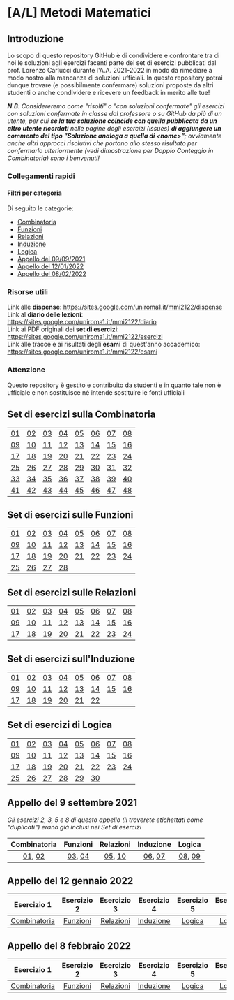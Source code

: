 # [A/L] Metodi Matematici

## Introduzione

Lo scopo di questo repository GitHub è di condividere e confrontare tra di noi le soluzioni agli esercizi facenti parte dei set di esercizi pubblicati dal prof. Lorenzo Carlucci durante l'A.A. 2021-2022 in modo da rimediare a modo nostro alla mancanza di soluzioni ufficiali. In questo repository potrai dunque trovare (e possibilmente confermare) soluzioni proposte da altri studenti o anche condividere e ricevere un feedback in merito alle tue!

_**N.B**: Considereremo come "risolti" o "con soluzioni confermate" gli esercizi con soluzioni confermate in classe dal professore o su GitHub da più di un utente, per cui **se la tua soluzione coincide con quella pubblicata da un altro utente ricordati** nelle pagine degli esercizi (issues) **di aggiungere un commento del tipo "Soluzione analoga a quella di \<nome\>"**; ovviamente anche altri approcci risolutivi che portano allo stesso risultato per confermarlo ulteriormente (vedi dimostrazione per Doppio Conteggio in Combinatoria) sono i benvenuti!_

### Collegamenti rapidi

#### Filtri per categoria

Di seguito le categorie:
- [Combinatoria](#set-di-esercizi-sulla-combinatoria)
- [Funzioni](#set-di-esercizi-sulle-funzioni)
- [Relazioni](#set-di-esercizi-sulle-relazioni)
- [Induzione](#set-di-esercizi-sullinduzione)
- [Logica](#set-di-esercizi-di-logica)
- [Appello del 09/09/2021](#appello-del-9-settembre-2021)
- [Appello del 12/01/2022](#appello-del-12-gennaio-2022)
- [Appello del 08/02/2022](#appello-del-8-febbraio-2022)

### Risorse utili

Link alle **dispense**: https://sites.google.com/uniroma1.it/mmi2122/dispense <br/>
Link al **diario delle lezioni**: https://sites.google.com/uniroma1.it/mmi2122/diario <br/>
Link ai PDF originali dei **set di esercizi**: https://sites.google.com/uniroma1.it/mmi2122/esercizi <br/>
Link alle tracce e ai risultati degli **esami** di quest'anno accademico: https://sites.google.com/uniroma1.it/mmi2122/esami <br/>

### Attenzione

Questo repository è gestito e contribuito da studenti e in quanto tale non è ufficiale e non sostituisce né intende sostituire le fonti ufficiali

## Set di esercizi sulla **Combinatoria**

|                        |                        |                        |                        |                        |                        |                        |                        |
|------------------------|------------------------|------------------------|------------------------|------------------------|------------------------|------------------------|------------------------|
| [01](../../discussions/177) | [02](../../discussions/178) | [03](../../discussions/179) | [04](../../discussions/180) | [05](../../discussions/181) | [06](../../discussions/182) | [07](../../discussions/183) | [08](../../discussions/184) |
| [09](../../discussions/185) | [10](../../discussions/186) | [11](../../discussions/187) | [12](../../discussions/188) | [13](../../discussions/189) | [14](../../discussions/190) | [15](../../discussions/191) | [16](../../discussions/192) |
| [17](../../discussions/193) | [18](../../discussions/194) | [19](../../discussions/195) | [20](../../discussions/196) | [21](../../discussions/197) | [22](../../discussions/198) | [23](../../discussions/199) | [24](../../discussions/200) |
| [25](../../discussions/201) | [26](../../discussions/202) | [27](../../discussions/203) | [28](../../discussions/204) | [29](../../discussions/205) | [30](../../discussions/206) | [31](../../discussions/207) | [32](../../discussions/208) |
| [33](../../discussions/209) | [34](../../discussions/210) | [35](../../discussions/211) | [36](../../discussions/212) | [37](../../discussions/213) | [38](../../discussions/214) | [39](../../discussions/215) | [40](../../discussions/216) |
| [41](../../discussions/229) | [42](../../discussions/230) | [43](../../discussions/231) | [44](../../discussions/232) | [45](../../discussions/233) | [46](../../discussions/234) | [47](../../discussions/235) | [48](../../discussions/236) |

## Set di esercizi sulle **Funzioni**

|    |    |    |    |    |     |    |    |
|----|----|----|----|----|-----|----|----|
| [01](../../discussions/241)  | [02](../../discussions/242)  | [03](../../discussions/243)  | [04](../../discussions/244)  | [05](../../discussions/245)  | [06](../../discussions/246)  | [07](../../discussions/247)  | [08](../../discussions/248)  |
| [09](../../discussions/249)  | [10](../../discussions/250) | [11](../../discussions/251) | [12](../../discussions/252) | [13](../../discussions/253) | [14](../../discussions/254)  | [15](../../discussions/255) | [16](../../discussions/256) |
| [17](../../discussions/257) | [18](../../discussions/258) | [19](../../discussions/259) | [20](../../discussions/260) | [21](../../discussions/261) | [22](../../discussions/262)  | [23](../../discussions/263) | [24](../../discussions/264) |
| [25](../../discussions/265) | [26](../../discussions/266) | [27](../../discussions/267) | [28](../../discussions/268) | | |

## Set di esercizi sulle **Relazioni**

|    |    |    |    |    |     |    |    |
|----|----|----|----|----|-----|----|----|
| [01](../../discussions/273)  | [02](../../discussions/274)  | [03](../../discussions/275)  | [04](../../discussions/276)  | [05](../../discussions/277)  | [06](../../discussions/278)  | [07](../../discussions/279)  | [08](../../discussions/280)  |
| [09](../../discussions/281)  | [10](../../discussions/282) | [11](../../discussions/283) | [12](../../discussions/284) | [13](../../discussions/285) | [14](../../discussions/286)  | [15](../../discussions/287) | [16](../../discussions/288) |
| [17](../../discussions/289) | [18](../../discussions/290) | [19](../../discussions/291) | [20](../../discussions/292) | [21](../../discussions/293) | [22](../../discussions/294)  | [23](../../discussions/295) | [24](../../discussions/296) | | | | | | | |

## Set di esercizi sull'**Induzione**

|    |    |    |    |    |     |    |    |
|----|----|----|----|----|-----|----|----|
| [01](../../issues/301)  | [02](../../issues/302)  | [03](../../issues/303)  | [04](../../issues/304)  | [05](../../issues/305)  | [06](../../issues/306)  | [07](../../issues/307)  | [08](../../issues/308)  |
| [09](../../issues/309)  | [10](../../issues/310) | [11](../../issues/311) | [12](../../issues/312) | [13](../../issues/313) | [14](../../issues/314)  | [15](../../issues/315) | [16](../../issues/316) |
| [17](../../issues/317) | [18](../../issues/318) | [19](../../issues/319) | [20](../../issues/320) | [21](../../issues/321) | [22](../../issues/322)  | | | | | | | | | |

## Set di esercizi di **Logica**
|    |    |    |    |    |     |    |    |
|----|----|----|----|----|-----|----|----|
| [01](../../issues/327)  | [02](../../issues/328)  | [03](../../issues/329)  | [04](../../issues/330)  | [05](../../issues/331)  | [06](../../issues/332)  | [07](../../issues/333)  | [08](../../issues/334)  |
| [09](../../issues/335)  | [10](../../issues/336) | [11](../../issues/337) | [12](../../issues/338) | [13](../../issues/339) | [14](../../issues/340)  | [15](../../issues/341) | [16](../../issues/342) |
| [17](../../issues/343) | [18](../../issues/344) | [19](../../issues/345) | [20](../../issues/346) | [21](../../issues/347) | [22](../../issues/348)  | [23](../../issues/349) | [24](../../issues/350) |
| [25](../../issues/351) | [26](../../issues/352) | [27](../../issues/353) | [28](../../issues/354) | [29](../../issues/355) | [30](../../issues/356)  | | |

## Appello del 9 settembre 2021

_Gli esercizi 2, 3, 5 e 8 di questo appello (li troverete etichettati come "duplicati") erano già inclusi nei Set di esercizi_

| Combinatoria | Funzioni |           Relazioni           | Induzione | Logica |
|:------------:|:--------:|:-----------------------------:|:---------:|:------:|
| [01](../../discussions/238), [02](../../discussions/239) | [03](../../discussions/270), [04](../../discussions/271) | [05](../../discussions/298), [10](../../discussions/299) | [06](../../discussions/324), [07](../../discussions/325) | [08](../../discussions/361), [09](../../discussions/362) |

## Appello del 12 gennaio 2022

|              Esercizio 1              |            Esercizio 2            |            Esercizio 3             |            Esercizio 4             |           Esercizio 5           |           Esercizio 6           |
|:-------------------------------------:|:---------------------------------:|:----------------------------------:|:----------------------------------:|:-------------------------------:|:-------------------------------:|
| [Combinatoria](../../discussions/237) | [Funzioni](../../discussions/269) | [Relazioni](../../discussions/297) | [Induzione](../../discussions/323) | [Logica](../../discussions/357) | [Logica](../../discussions/358) |

## Appello del 8 febbraio 2022

|              Esercizio 1              |            Esercizio 2            |            Esercizio 3             |            Esercizio 4             |           Esercizio 5           |           Esercizio 6           |
|:-------------------------------------:|:---------------------------------:|:----------------------------------:|:----------------------------------:|:-------------------------------:|:-------------------------------:|
| [Combinatoria](../../discussions/240) | [Funzioni](../../discussions/272) | [Relazioni](../../discussions/300) | [Induzione](../../discussions/326) | [Logica](../../discussions/359) | [Logica](../../discussions/360) |
